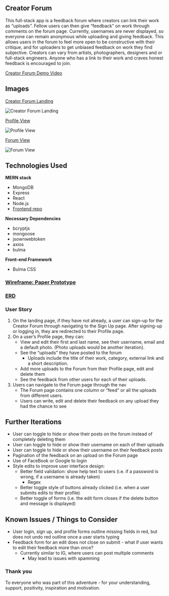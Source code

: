 ## Creator Forum

This full-stack app is a feedback forum where creators can link their work as “uploads”. Fellow users can then give “feedback” on work through comments on the forum page. Currently, usernames are never displayed, so everyone can remain anonymous while uploading and giving feedback. This allows users in the forum to feel more open to be constructive with their critique, and for uploaders to get unbiased feedback on work they find subjective. Creators can vary from artists, photographers, designers and or full-stack engineers. Anyone who has a link to their work and craves honest feedback is encouraged to join.

<a href="https://drive.google.com/file/d/1BjXUKijvrYSfrI6SST4d1joGpbl8LB_B/view?usp=sharing">Creator Forum Demo Video<a/>
   
## Images

<a href="https://user-images.githubusercontent.com/58093608/116963961-1b9bd480-ac5f-11eb-9560-a138ae87a1ec.png">Creator Forum Landing<a/>
   
![Creator Forum Landing](https://user-images.githubusercontent.com/58093608/116963961-1b9bd480-ac5f-11eb-9560-a138ae87a1ec.png)


<a href="https://user-images.githubusercontent.com/58093608/116964126-9c5ad080-ac5f-11eb-8c31-0b3ea49d34ee.png">Profile View<a/>
   
![Profile View](https://user-images.githubusercontent.com/58093608/116964126-9c5ad080-ac5f-11eb-8c31-0b3ea49d34ee.png)


<a href="https://user-images.githubusercontent.com/58093608/116964213-d330e680-ac5f-11eb-8703-ab68d9f0b9a9.png">Forum View<a/>
   
![Forum View](https://user-images.githubusercontent.com/58093608/116964213-d330e680-ac5f-11eb-8703-ab68d9f0b9a9.png)

## Technologies Used

**MERN stack**
* MongoDB
* Express
* React
* Node.js
* <a href="https://github.com/kuricarino/creator-forum-front-end/tree/kris">Frontend repo<a/>

**Necessary Dependencies**
* bcryptjs
* mongoose
* jsownwebtoken
* axios
* bulma

**Front-end Framework**
* Bulma CSS

### <a href="https://user-images.githubusercontent.com/58093608/116964472-78e45580-ac60-11eb-95ee-aef7a9bb3afe.jpg">Wireframe: Paper Prototype</a>

### <a href="https://user-images.githubusercontent.com/58093608/116964865-60c10600-ac61-11eb-9736-6638c4e579e7.jpeg">ERD</a>

### User Story
1. On the landing page, if they have not already, a user can sign-up for the Creator Forum through navigating to the Sign Up page. After signing-up or logging in, they are redirected to their Profile page.
2. On a user’s Profile page, they can:
    * View and edit their first and last name, see their username, email and a default photo. (Photo uploads would be another iteration).
    * See the “uploads” they have posted to the forum
        * Uploads include the title of their work, category, external link and a short description.
    * Add more uploads to the Forum from their Profile page, edit and delete them
    * See the feedback from other users for each of their uploads.
3. Users can navigate to the Forum page through the nav
    * The Forum page contains one column or “feed” or all the uploads from different users. 
    * Users can write, edit and delete their feedback on any upload they had the chance to see

## Further Iterations
* User can toggle to hide or show their posts on the forum instead of completely deleting them
* User can toggle to hide or show their username on each of their uploads
* User can toggle to hide or show their username on their feedback posts
* Pagination of the feedback on an upload on the Forum page
* Use of FaceBook or Google to login
* Style edits to improve user interface design:
    * Better field validation: show help text to users (i.e. if a password is wrong, if a username is already taken)
        * Regex
    * Better toggle style of buttons already clicked (i.e. when a user submits edits to their profile)
    * Better toggle of forms (i.e. the edit form closes if the delete button and message is displayed)

## Known Issues / Things to Consider
* User login, sign up, and profile forms outline missing fields in red, but does not undo red outline once a user starts typing
* Feedback form for an edit does not close on submit - what if user wants to edit their feedback more than once?
    * Currently similar to IG, where users can post multiple comments
        * May lead to issues with spamming

### Thank you
To everyone who was part of this adventure - for your understanding, support, positivity, inspiration and motivation. 

